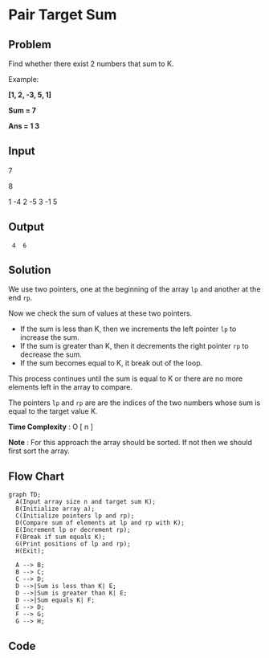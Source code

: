 # Pair Target Sum

## Problem

Find whether there exist 2 numbers that sum to K.

Example:  

**[1, 2, -3, 5, 1]**

**Sum = 7**

**Ans = 1   3**

## Input

7

8

1 -4 2 -5 3 -1 5

## Output

`` 4  6``

## Solution

We use two pointers, one at the beginning of the array `lp` and another at the end `rp`. 

Now we check the sum of values at these two pointers.
- If the sum is less than K, then we increments the left pointer `lp` to increase the sum. 
- If the sum is greater than K, then it decrements the right pointer `rp` to decrease the sum. 
- If the sum becomes equal to K, it break out of the loop.

This process continues until the sum is equal to K or there are no more elements left in the array to compare.

The pointers `lp` and `rp` are are the indices of the two numbers whose sum is equal to the target value K.
	
**Time Complexity** : O [ n ]

**Note** : For this approach the array should be sorted. If not then we should first sort the array.

## Flow Chart

```mermaid
graph TD;
  A(Input array size n and target sum K);
  B(Initialize array a);
  C(Initialize pointers lp and rp);
  D(Compare sum of elements at lp and rp with K);
  E(Increment lp or decrement rp);
  F(Break if sum equals K);
  G(Print positions of lp and rp);
  H(Exit);

  A --> B;
  B --> C;
  C --> D;
  D -->|Sum is less than K| E;
  D -->|Sum is greater than K| E;
  D -->|Sum equals K| F;
  E --> D;
  F --> G;
  G --> H;
```

## Code
